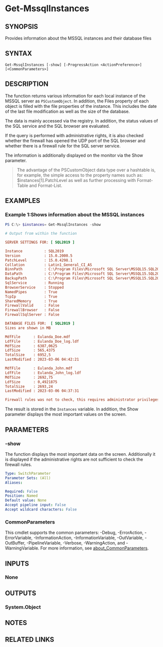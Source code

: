﻿---
external help file: EulandaConnect-help.xml
Module Name: EulandaConnect
online version: https://github.com/Eulanda/EulandaConnect/blob/master/docs/Get-MssqlInstances.md
schema: 2.0.0
lastMod: 2024-03-19T06:27:25
---

# Get-MssqlInstances

## SYNOPSIS
Provides information about the MSSQL instances and their database files

## SYNTAX

```
Get-MssqlInstances [-show] [-ProgressAction <ActionPreference>] [<CommonParameters>]
```

## DESCRIPTION
The function returns various information for each local instance of the MSSQL server as `PSCustomObject`. In addition, the Files property of each object is filled with the file properties of the instance. This includes the date of the last file modification as well as the size of the database.

The data is mainly accessed via the registry. In addition, the status values of the SQL service and the SQL browser are evaluated. 

If the query is performed with administrative rights, it is also checked whether the firewall has opened the UDP port of the SQL browser and whether there is a firewall rule for the SQL server service.

The information is additionally displayed on the monitor via the Show parameter.

> The advantage of the PSCustomObject data type over a hashtable is, for example, the simple access to the property names such as: $instances[1].PatchLevel as well as further processing with Format-Table and Format-List.

## EXAMPLES

### Example 1:Shows information about the MSSQL instances
```powershell
PS C:\> $instances= Get-MssqlInstances -show
```

```ini
# Output from within the function

SERVER SETTINGS FOR: [ SQL2019 ]

Instance          : SQL2019
Version           : 15.0.2000.5
PatchLevel        : 15.0.4298.1
Collation         : Latin1_General_CI_AS
BinnPath          : C:\Program Files\Microsoft SQL Server\MSSQL15.SQL2019\MSSQL\Binn
DataPath          : C:\Program Files\Microsoft SQL Server\MSSQL15.SQL2019\MSSQL\DATA
BackupPath        : C:\Program Files\Microsoft SQL Server\MSSQL15.SQL2019\MSSQL\Backup
SqlService        : Running
BrowserService    : Stopped
NamedPipes        : True
TcpIp             : True
SharedMemory      : True
FirewallValid     : False
FirewallBrowser   : False
FirewallSqlServer : False

DATABASE FILES FOR:  [ SQL2019 ]
Sizes are shown in MB

MdfFile      : Eulanda_Doe.mdf
LdfFile      : Eulanda_Doe_log.ldf
MdfSize      : 6387,0625
LdfSize      : 565,4375
TotalSize    : 6952,5
LastModified : 2023-03-06 04:42:21

MdfFile      : Eulanda_John.mdf
LdfFile      : Eulanda_John_log.ldf
MdfSize      : 2692,75
LdfSize      : 0,4921875
TotalSize    : 2693,24
LastModified : 2023-03-06 04:37:31

Firewall rules was not to check, this requires administrator privileges. For this reason FirewallValid=False.
```

The result is stored in the `Instances` variable. In addition, the Show parameter displays the most important values on the screen.

## PARAMETERS

### -show
The function displays the most important data on the screen. Additionally it is displayed if the administrative rights are not sufficient to check the firewall rules.

```yaml
Type: SwitchParameter
Parameter Sets: (All)
Aliases:

Required: False
Position: Named
Default value: None
Accept pipeline input: False
Accept wildcard characters: False
```


### CommonParameters
This cmdlet supports the common parameters: -Debug, -ErrorAction, -ErrorVariable, -InformationAction, -InformationVariable, -OutVariable, -OutBuffer, -PipelineVariable, -Verbose, -WarningAction, and -WarningVariable. For more information, see [about_CommonParameters](http://go.microsoft.com/fwlink/?LinkID=113216).

## INPUTS

### None

## OUTPUTS

### System.Object
## NOTES

## RELATED LINKS



